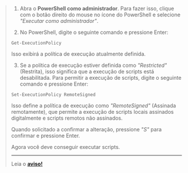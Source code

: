 

> 1. Abra o **PowerShell como administrador**. Para fazer isso, clique com o botão direito do mouse no ícone do PowerShell e selecione *"Executar como administrador"*.
>
> 2. No PowerShell, digite o seguinte comando e pressione Enter:
>
> ```
> Get-ExecutionPolicy
> ```
>
> Isso exibirá a política de execução atualmente definida.
>
> 3. Se a política de execução estiver definida como *"Restricted"* (Restrita), isso significa que a execução de scripts está desabilitada. Para permitir a execução de scripts, digite o seguinte comando e pressione Enter:
>
> ```
> Set-ExecutionPolicy RemoteSigned
> ```
>
> Isso define a política de execução como *"RemoteSigned"* (Assinada remotamente), que permite a execução de scripts locais assinados digitalmente e scripts remotos não assinados.
>
> Quando solicitado a confirmar a alteração, pressione *"S"* para confirmar e pressione Enter.
>
> Agora você deve conseguir executar scripts.
>
> ---
> Leia o **[aviso!](aviso.md)**
